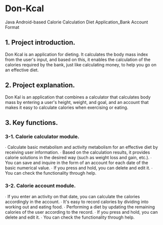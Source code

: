 # Don-Kcal
Java Android-based Calorie Calculation Diet Application_Bank Account Format


## 1. Project introduction.
Don Kcal is an application for dieting. It calculates the body mass index from the user's input, and based on this, it enables the calculation of the calories required by the bank, just like calculating money, to help you go on an effective diet.

## 2. Project explanation.
Don Kal is an application that combines a calculator that calculates body mass by entering a user's height, weight, and goal, and an account that makes it easy to calculate calories when exercising or eating.


## 3. Key functions.
### 3-1. Calorie calculator module.
∙ Calculate basic metabolism and activity metabolism for an effective diet by receiving user information.
∙ Based on the calculation results, it provides calorie solutions in the desired way (such as weight loss and gain, etc.).
∙ You can save and inquire in the form of an account for each date of the basic numerical value.
∙ If you press and hold, you can delete and edit it.
∙ You can check the functionality through help.

### 3-2. Calorie account module.
∙ If you enter an activity on that date, you can calculate the calories accordingly in the account.
∙ It's easy to record calories by dividing into working out and eating food.
∙ Performing a diet by updating the remaining calories of the user according to the record.
∙ If you press and hold, you can delete and edit it.
∙ You can check the functionality through help.
